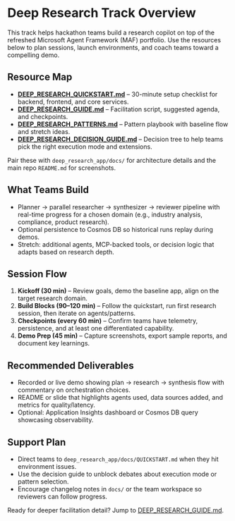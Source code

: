 # Deep Research Track Overview

This track helps hackathon teams build a research copilot on top of the refreshed Microsoft Agent Framework (MAF) portfolio. Use the resources below to plan sessions, launch environments, and coach teams toward a compelling demo.

## Resource Map

- **[DEEP_RESEARCH_QUICKSTART.md](./DEEP_RESEARCH_QUICKSTART.md)** – 30-minute setup checklist for backend, frontend, and core services.
- **[DEEP_RESEARCH_GUIDE.md](./DEEP_RESEARCH_GUIDE.md)** – Facilitation script, suggested agenda, and checkpoints.
- **[DEEP_RESEARCH_PATTERNS.md](./DEEP_RESEARCH_PATTERNS.md)** – Pattern playbook with baseline flow and stretch ideas.
- **[DEEP_RESEARCH_DECISION_GUIDE.md](./DEEP_RESEARCH_DECISION_GUIDE.md)** – Decision tree to help teams pick the right execution mode and extensions.

Pair these with `deep_research_app/docs/` for architecture details and the main repo `README.md` for screenshots.

## What Teams Build

- Planner → parallel researcher → synthesizer → reviewer pipeline with real-time progress for a chosen domain (e.g., industry analysis, compliance, product research).
- Optional persistence to Cosmos DB so historical runs replay during demos.
- Stretch: additional agents, MCP-backed tools, or decision logic that adapts based on research depth.

## Session Flow

1. **Kickoff (30 min)** – Review goals, demo the baseline app, align on the target research domain.
2. **Build Blocks (90–120 min)** – Follow the quickstart, run first research session, then iterate on agents/patterns.
3. **Checkpoints (every 60 min)** – Confirm teams have telemetry, persistence, and at least one differentiated capability.
4. **Demo Prep (45 min)** – Capture screenshots, export sample reports, and document key learnings.

## Recommended Deliverables

- Recorded or live demo showing plan → research → synthesis flow with commentary on orchestration choices.
- README or slide that highlights agents used, data sources added, and metrics for quality/latency.
- Optional: Application Insights dashboard or Cosmos DB query showcasing observability.

## Support Plan

- Direct teams to `deep_research_app/docs/QUICKSTART.md` when they hit environment issues.
- Use the decision guide to unblock debates about execution mode or pattern selection.
- Encourage changelog notes in `docs/` or the team workspace so reviewers can follow progress.

Ready for deeper facilitation detail? Jump to [DEEP_RESEARCH_GUIDE.md](./DEEP_RESEARCH_GUIDE.md).
